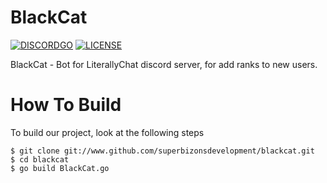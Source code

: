 # BlackCat
[![DISCORDGO](https://img.shields.io/badge/discord--library-DISCORDGO-brightgreen.svg)](https://github.com/bwmarrin/discordgo) 
[![LICENSE](https://img.shields.io/badge/license-Apache--2.0%20-green.svg)](https://opensource.org/licenses/Apache-2.0) 

BlackCat - Bot for LiterallyChat discord server, for add ranks to new users.

# How To Build

To build our project, look at the following steps
```
$ git clone git://www.github.com/superbizonsdevelopment/blackcat.git
$ cd blackcat
$ go build BlackCat.go
```
